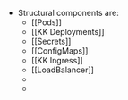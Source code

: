 - Structural components are:
	- [[Pods]]
	- [[KK Deployments]]
	- [[Secrets]]
	- [[ConfigMaps]]
	- [[KK Ingress]]
	- [[LoadBalancer]]
	-
	-